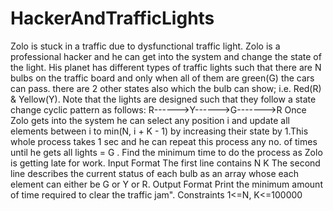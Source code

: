 # HackerAndTrafficLights
Zolo is stuck in a traffic due to dysfunctional traffic light. Zolo is a professional hacker and he can get into the system and change the state of the light. His planet has different types of traffic lights such that there are N bulbs on the traffic board and only when all of them are green(G) the cars can pass. there are 2 other states also which the bulb can show; i.e. Red(R) &amp; Yellow(Y). Note that the lights are designed such that they follow a state change cyclic pattern as follows:  R------>Y------>G------->R Once Zolo gets into the system he can select any position i and update all elements between i to min(N, i + K - 1) by increasing their state by 1.This whole process takes 1 sec and he can repeat this process any no. of times until he gets all lights = G . Find the minimum time to do the process as Zolo is getting late for work. Input Format The first line contains N K The second line describes the current status of each bulb as an array whose each element can either be G or Y or R. Output Format Print the minimum amount of time required to clear the traffic jam". Constraints 1&lt;=N, K&lt;=100000
